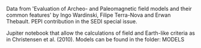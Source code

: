 Data from 'Evaluation of Archeo- and Paleomagnetic field models and their common features' by Ingo Wardinski, Filipe Terra-Nova and Erwan Thebault.
PEPI contribution in the SEDI special issue.

Jupiter notebook that allow the calculations of field and Earth-like criteria as in Christensen et al. (2010).
Models can be found in the folder: MODELS
